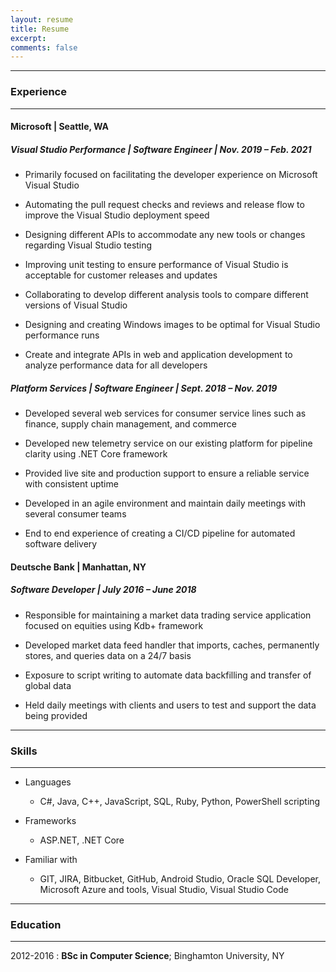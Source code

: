 ```yaml
---
layout: resume
title: Resume
excerpt: 
comments: false
---
```


---

### Experience

---

#### Microsoft | Seattle, WA

##### Visual Studio Performance | Software Engineer | Nov. 2019 – Feb. 2021
  
  *  Primarily focused on facilitating the developer experience on Microsoft Visual Studio

  *  Automating the pull request checks and reviews and release flow to improve the Visual Studio deployment speed

  *  Designing different APIs to accommodate any new tools or changes regarding Visual Studio testing

  *  Improving unit testing to ensure performance of Visual Studio is acceptable for customer releases and updates

  *  Collaborating to develop different analysis tools to compare different versions of Visual Studio

  *  Designing and creating Windows images to be optimal for Visual Studio performance runs

  *  Create and integrate APIs in web and application development to analyze performance data for all developers

##### Platform Services | Software Engineer | Sept. 2018 – Nov. 2019

  *  Developed several web services for consumer service lines such as finance, supply chain management, and commerce

  *  Developed new telemetry service on our existing platform for pipeline clarity using .NET Core framework

  *  Provided live site and production support to ensure a reliable service with consistent uptime 

  *  Developed in an agile environment and maintain daily meetings with several consumer teams

  *  End to end experience of creating a CI/CD pipeline for automated software delivery

#### Deutsche Bank | Manhattan, NY
##### Software Developer | July 2016 – June 2018

  *  Responsible for maintaining a market data trading service application focused on equities using Kdb+ framework

  *  Developed market data feed handler that imports, caches, permanently stores, and queries data on a 24/7 basis

  *  Exposure to script writing to automate data backfilling and transfer of global data

  *  Held daily meetings with clients and users to test and support the data being provided

---

### Skills

---

* Languages
  * C#, Java, C++, JavaScript, SQL, Ruby, Python, PowerShell scripting

* Frameworks
  * ASP.NET, .NET Core

* Familiar with
  * GIT, JIRA, Bitbucket, GitHub, Android Studio, Oracle SQL Developer, Microsoft Azure and tools, Visual Studio, Visual Studio Code

--- 

### Education

---
2012-2016
:   **BSc in Computer Science**; Binghamton University, NY
